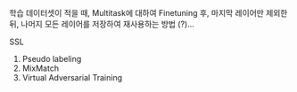 
학습 데이터셋이 적을 때, Multitask에 대하여 Finetuning 후,
마지막 레이어만 제외한 뒤, 나머지 모든 레이어를 저장하여 재사용하는 방법 (?)...

SSL
1. Pseudo labeling
2. MixMatch
3. Virtual Adversarial Training
